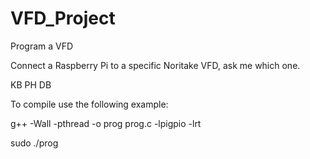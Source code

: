 # VFD_Project
Program a VFD

Connect a Raspberry Pi to a specific Noritake VFD, ask me which one. 

KB PH DB

To compile use the following example:

g++ -Wall -pthread -o prog prog.c -lpigpio -lrt 

sudo ./prog
